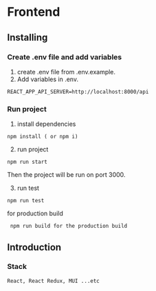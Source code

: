 # Frontend

## Installing
### Create .env file and add variables
1. create .env file from .env.example.
2. Add variables in .env.
```
REACT_APP_API_SERVER=http://localhost:8000/api
```

### Run project
1. install dependencies
```
npm install ( or npm i)
```
2. run project
```
npm run start
```
Then the project will be run on port 3000.

3. run test
```
npm run test
```

for production build
```
 npm run build for the production build
``` 

## Introduction
### Stack
`` React, React Redux, MUI ...etc
``
